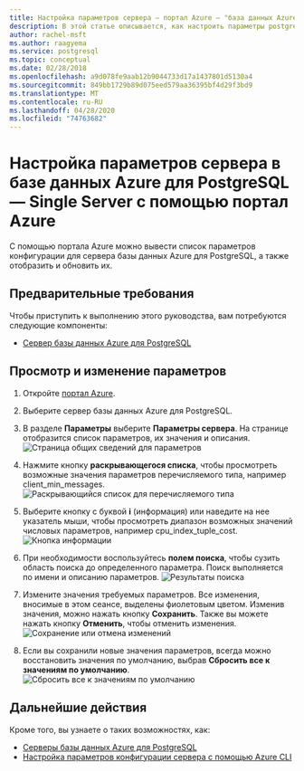 ```yaml
---
title: Настройка параметров сервера — портал Azure — "база данных Azure для PostgreSQL" — "один сервер"
description: В этой статье описывается, как настроить параметры postgres в базе данных Azure для PostgreSQL с помощью портал Azure.
author: rachel-msft
ms.author: raagyema
ms.service: postgresql
ms.topic: conceptual
ms.date: 02/28/2018
ms.openlocfilehash: a9d078fe9aab12b9044733d17a1437801d5130a4
ms.sourcegitcommit: 849bb1729b89d075eed579aa36395bf4d29f3bd9
ms.translationtype: MT
ms.contentlocale: ru-RU
ms.lasthandoff: 04/28/2020
ms.locfileid: "74763682"
---
```

# <a name="configure-server-parameters-in-azure-database-for-postgresql---single-server-via-the-azure-portal"></a>Настройка параметров сервера в базе данных Azure для PostgreSQL — Single Server с помощью портал Azure 
С помощью портала Azure можно вывести список параметров конфигурации для сервера базы данных Azure для PostgreSQL, а также отобразить и обновить их.

## <a name="prerequisites"></a>Предварительные требования
Чтобы приступить к выполнению этого руководства, вам потребуются следующие компоненты:
- [Сервер базы данных Azure для PostgreSQL](quickstart-create-server-database-portal.md)

## <a name="viewing-and-editing-parameters"></a>Просмотр и изменение параметров
1. Откройте [портал Azure](https://portal.azure.com).

2. Выберите сервер базы данных Azure для PostgreSQL.

3. В разделе **Параметры** выберите **Параметры сервера**. На странице отобразится список параметров, их значения и описания.
![Страница общих сведений для параметров](./media/howto-configure-server-parameters-in-portal/3-overview-of-parameters.png)

4. Нажмите кнопку **раскрывающегося списка**, чтобы просмотреть возможные значения параметров перечисляемого типа, например client_min_messages.
![Раскрывающийся список для перечисляемого типа](./media/howto-configure-server-parameters-in-portal/4-enum-drop-down.png)

5. Выберите кнопку с буквой **i** (информация) или наведите на нее указатель мыши, чтобы просмотреть диапазон возможных значений числовых параметров, например cpu_index_tuple_cost.
![Кнопка информации](./media/howto-configure-server-parameters-in-portal/4-information-button.png)

6. При необходимости воспользуйтесь **полем поиска**, чтобы сузить область поиска до определенного параметра. Поиск выполняется по имени и описанию параметров.
![Результаты поиска](./media/howto-configure-server-parameters-in-portal/5-search.png)

7. Измените значения требуемых параметров. Все изменения, вносимые в этом сеансе, выделены фиолетовым цветом. Изменив значения, можно нажать кнопку **Сохранить**. Также вы можете нажать кнопку **Отменить**, чтобы отменить изменения.
![Сохранение или отмена изменений](./media/howto-configure-server-parameters-in-portal/6-save-and-discard-buttons.png)

8. Если вы сохранили новые значения параметров, всегда можно восстановить значения по умолчанию, выбрав **Сбросить все к значениям по умолчанию**.
![Сбросить все к значениям по умолчанию](./media/howto-configure-server-parameters-in-portal/7-reset-to-default-button.png)

## <a name="next-steps"></a>Дальнейшие действия
Кроме того, вы узнаете о таких возможностях, как:
- [Серверы базы данных Azure для PostgreSQL](concepts-servers.md)
- [Настройка параметров конфигурации сервера с помощью Azure CLI](howto-configure-server-parameters-using-cli.md)

